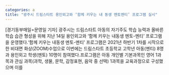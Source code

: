 ```yaml
---
categories: a
title: "광주시 드림스타트 용인외고와 ‘함께 키우는 내 동생 멘토멘티’ 프로그램 실시"
---
```

[경기동부매일=문영일 기자] 광주시는 드림스타트 아동의 자기주도 학습 능력과 올바른 학습 습관 형성을 위해 지난 14일 용인외고와 ‘함께 키우는 내동생 멘토-멘티’ 프로그램을 운영했다.‘함께 키우는 내동생 멘토-멘티’ 프로그램은 2021년 하반기 1차를 시작으로 한 비대면 화상(ZOOM)수업으로 이번에는 드림스타트 초등학교 고학년 아동(멘티) 8명과 용인외고 학생(멘토) 10명이 참여했다.프로그램은 아동 개인별 기본과목인 영어 1과목과 관심 과목(과학, 생물, 문학, 감정표현, 음악 중 선택) 1과목을 교육과정으로 구성했으며 이를
